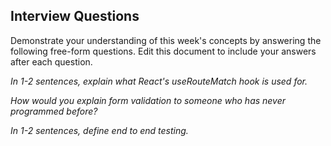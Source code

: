 ## Interview Questions

Demonstrate your understanding of this week's concepts by answering the following free-form questions. Edit this document to include your answers after each question.

_In 1-2 sentences, explain what React's useRouteMatch hook is used for._

_How would you explain form validation to someone who has never programmed before?_

_In 1-2 sentences, define end to end testing._
